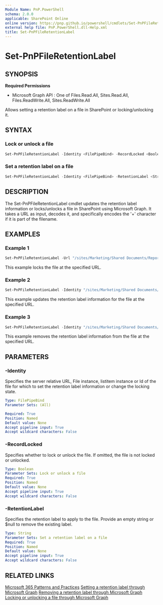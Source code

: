 ```yaml
---
Module Name: PnP.PowerShell
schema: 2.0.0
applicable: SharePoint Online
online version: https://pnp.github.io/powershell/cmdlets/Set-PnPFileRetentionLabel.html
external help file: PnP.PowerShell.dll-Help.xml
title: Set-PnPFileRetentionLabel
---
```


# Set-PnPFileRetentionLabel

## SYNOPSIS

**Required Permissions**

  * Microsoft Graph API : One of Files.Read.All, Sites.Read.All, Files.ReadWrite.All, Sites.ReadWrite.All

Allows setting a retention label on a file in SharePoint or locking/unlocking it.

## SYNTAX

### Lock or unlock a file
```powershell
Set-PnPFileRetentionLabel -Identity <FilePipeBind> -RecordLocked <Boolean> [-Connection <PnPConnection>]
```

### Set a retention label on a file
```powershell
Set-PnPFileRetentionLabel -Identity <FilePipeBind> -RetentionLabel <String> [-Connection <PnPConnection>]
```

## DESCRIPTION

The Set-PnPFileRetentionLabel cmdlet updates the retention label information or locks/unlocks a file in SharePoint using Microsoft Graph. It takes a URL as input, decodes it, and specifically encodes the '+' character if it is part of the filename.

## EXAMPLES

### Example 1
```powershell
Set-PnPFileRetentionLabel -Url "/sites/Marketing/Shared Documents/Report.pptx" -RecordLocked $true
```

This example locks the file at the specified URL.

### Example 2
```powershell
Set-PnPFileRetentionLabel -Identity "/sites/Marketing/Shared Documents/Report.pptx" -RetentionLabel "Finance"
```

This example updates the retention label information for the file at the specified URL.

### Example 3
```powershell
Set-PnPFileRetentionLabel -Identity "/sites/Marketing/Shared Documents/Report.pptx" -RetentionLabel ""
```

This example removes the retention label information from the file at the specified URL.

## PARAMETERS

### -Identity
Specifies the server relative URL, File instance, listitem instance or Id of the file for which to set the retention label information or change the locking state.

```yaml
Type: FilePipeBind
Parameter Sets: (All)

Required: True
Position: Named
Default value: None
Accept pipeline input: True
Accept wildcard characters: False
```

### -RecordLocked
Specifies whether to lock or unlock the file. If omitted, the file is not locked or unlocked.

```yaml
Type: Boolean
Parameter Sets: Lock or unlock a file
Required: True
Position: Named
Default value: None
Accept pipeline input: True
Accept wildcard characters: False
```

### -RetentionLabel
Specifies the retention label to apply to the file. Provide an empty string or $null to remove the existing label.

```yaml
Type: String
Parameter Sets: Set a retention label on a file
Required: True
Position: Named
Default value: None
Accept pipeline input: True
Accept wildcard characters: False
```

## RELATED LINKS

[Microsoft 365 Patterns and Practices](https://aka.ms/m365pnp)
[Setting a retention label through Microsoft Graph](https://learn.microsoft.com/graph/api/driveitem-setretentionlabel)
[Removing a retention label through Microsoft Graph](https://learn.microsoft.com/graph/api/driveitem-removeretentionlabel)
[Locking or unlocking a file through Microsoft Graph](https://learn.microsoft.com/graph/api/driveitem-lockorunlockrecord)